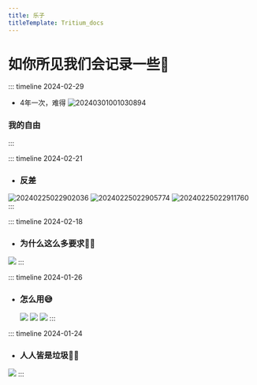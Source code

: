 ```yaml
---
title: 乐子
titleTemplate: Tritium_docs
---
```


# 如你所见我们会记录一些🤡

::: timeline 2024-02-29
* 4年一次，难得
![20240301001030894](https://cdn.jsdelivr.net/gh/NightRainMilkyWay/PicPlus@main/2024/03/01/20240301001030894.png)
### 我的自由
:::

::: timeline 2024-02-21
- ### 反差
![20240225022902036](https://cdn.jsdelivr.net/gh/NightRainMilkyWay/PicPlus@main/2024/02/25/20240225022902036.png)
![20240225022905774](https://cdn.jsdelivr.net/gh/NightRainMilkyWay/PicPlus@main/2024/02/25/20240225022905774.jpg)
![20240225022911760](https://cdn.jsdelivr.net/gh/NightRainMilkyWay/PicPlus@main/2024/02/25/20240225022911760.png)
:::

::: timeline 2024-02-18
- ### 为什么这么多要求🤣🤣
![](https://cdn.jsdelivr.net/gh/NightRainMilkyWay/PicPlus@main/2024/02/17/Image_1708181173483.jpg)
:::

::: timeline 2024-01-26
- ### 怎么用😅
  ![](https://cdn.jsdelivr.net/gh/Oldmemorie/PicPlus@main/2024/01/28/20240128030805942.jpg)
  ![](https://cdn.jsdelivr.net/gh/Oldmemorie/PicPlus@main/2024/01/28/20240128030434551.jpg)
  ![](https://cdn.jsdelivr.net/gh/Oldmemorie/PicPlus@main/2024/01/28/20240128030439776.jpg)
:::


::: timeline 2024-01-24
- ### 人人皆是垃圾🤔🤔
![](https://cdn.jsdelivr.net/gh/Oldmemorie/PicPlus@main/2024/01/26/20240126002300661.jpg)
:::
